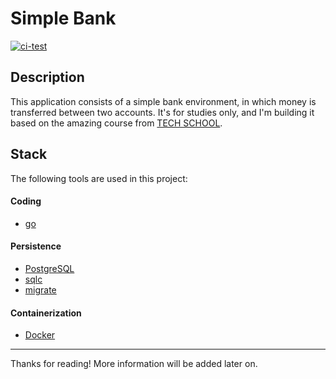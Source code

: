 # Simple Bank

[![ci-test](https://github.com/Andrew-2609/simple-bank/actions/workflows/ci.yml/badge.svg)](https://github.com/Andrew-2609/simple-bank/actions/workflows/ci.yml)

## Description

This application consists of a simple bank environment, in which money is transferred between two accounts. It's for studies only, and I'm building it based on the amazing course from [TECH SCHOOL](https://www.youtube.com/playlist?list=PLy_6D98if3ULEtXtNSY_2qN21VCKgoQAE).

## Stack

The following tools are used in this project:

#### Coding
* [go](https://go.dev/)

#### Persistence
* [PostgreSQL](https://www.postgresql.org/)
* [sqlc](https://sqlc.dev/)
* [migrate](https://github.com/golang-migrate/migrate)

#### Containerization
* [Docker](https://www.docker.com/)

---

Thanks for reading! More information will be added later on.
